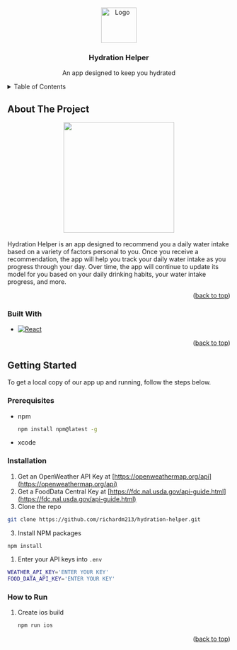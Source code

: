 <a name="readme-top"></a>

<!-- PROJECT LOGO -->
<br />
<div align="center">
  <a href="https://github.com/richardm213/hydration-helper">
    <img
      src="https://user-images.githubusercontent.com/92076990/222994738-4f525ce2-0789-42ce-9440-bd5096b8d1c2.png"
      alt="Logo"
      width="80"
      height="80" />
  </a>

  <h3 align="center">Hydration Helper</h3>
  <p align="center">An app designed to keep you hydrated</p>
</div>

<!-- TABLE OF CONTENTS -->
<details>
  <summary>Table of Contents</summary>
  <ol>
    <li>
      <a href="#about-the-project">About The Project</a>
      <ul>
        <li><a href="#built-with">Built With</a></li>
      </ul>
    </li>
    <li>
      <a href="#getting-started">Getting Started</a>
      <ul>
        <li><a href="#prerequisites">Prerequisites</a></li>
        <li><a href="#installation">Installation</a></li>
        <li><a href="#how-to-run">How to run</a></li>
      </ul>
    </li>
  </ol>
</details>

<!-- ABOUT THE PROJECT -->

## About The Project

<div align="center">
  <a href="https://github.com/richardm213/hydration-helper">
    <img
      src="https://user-images.githubusercontent.com/92076990/226101839-93fa988c-080d-46ba-8456-3d798fc6662c.png"
      width="250" />
  </a>
</div>

<br />

<div>
  Hydration Helper is an app designed to recommend you a daily water intake
  based on a variety of factors personal to you. Once you receive a
  recommendation, the app will help you track your daily water intake as you
  progress through your day. Over time, the app will continue to update its
  model for you based on your daily drinking habits, your water intake progress,
  and more.
</div>

<p align="right">(<a href="#readme-top">back to top</a>)</p>

### Built With

- [![React][React.js]][React-url]

<p align="right">(<a href="#readme-top">back to top</a>)</p>

<!-- GETTING STARTED -->

## Getting Started

To get a local copy of our app up and running, follow the steps below.

### Prerequisites

- npm
  ```sh
  npm install npm@latest -g
  ```
- xcode

### Installation

1. Get an OpenWeather API Key at [https://openweathermap.org/api](https://openweathermap.org/api)
2. Get a FoodData Central Key at [https://fdc.nal.usda.gov/api-guide.html](https://fdc.nal.usda.gov/api-guide.html)
3. Clone the repo

```sh
git clone https://github.com/richardm213/hydration-helper.git
```

3. Install NPM packages

```sh
npm install
```

1. Enter your API keys into `.env`

```sh
WEATHER_API_KEY='ENTER YOUR KEY'
FOOD_DATA_API_KEY='ENTER YOUR KEY'
```

### How to Run

1. Create ios build
   ```sh
   npm run ios
   ```

<p align="right">(<a href="#readme-top">back to top</a>)</p>

<!-- MARKDOWN LINKS & IMAGES -->
<!-- https://www.markdownguide.org/basic-syntax/#reference-style-links -->

[React.js]: https://img.shields.io/badge/React-20232A?style=for-the-badge&logo=react&logoColor=61DAFB
[React-url]: https://reactjs.org/
